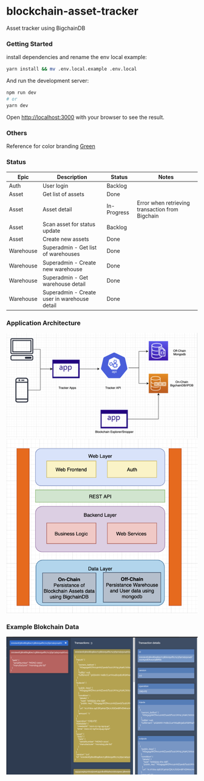 # blockchain-asset-tracker
Asset tracker using  BigchainDB

### Getting Started

install dependencies and rename the env local example:

```bash
yarn install && mv .env.local.example .env.local
```

And run the development server:

```bash
npm run dev
# or
yarn dev
```

Open [http://localhost:3000](http://localhost:3000) with your browser to see the result.

### Others

Reference for color branding [Green](https://colorhunt.co/palette/2f5d625e8b7ea7c4bcdfeeea)

### Status

| Epic | Description | Status | Notes |
|------|-------------|--------|-------|
| Auth | User login | Backlog | |
| Asset | Get list of assets | Done | |
| Asset | Asset detail | In-Progress | Error when retrieving transaction from Bigchain |
| Asset | Scan asset for status update | Backlog | |
| Asset | Create new assets | Done | |
| Warehouse | Superadmin - Get list of warehouses | Done ||
| Warehouse | Superadmin - Create new warehouse | Done ||
| Warehouse | Superadmin - Get warehouse detail | Done ||
| Warehouse | Superadmin - Create user in warehouse detail | Done |

### Application Architecture
![Image](./images/architecture-01.png?raw=true)
![Image](./images/architecture-02.png?raw=true)

### Example Blokchain Data
![Image](./images/blockchain-data.png?raw=true)
